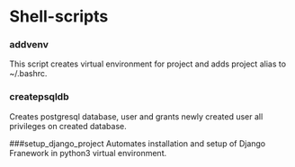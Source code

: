 # Shell-scripts

### addvenv
This script creates virtual environment for project and adds project alias to ~/.bashrc.


### createpsqldb
Creates postgresql database, user and grants newly created user all privileges on created database.


###setup_django_project
Automates installation and setup of Django Franework in python3 virtual environment.
